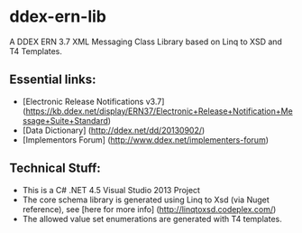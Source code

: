 ddex-ern-lib
============

A DDEX ERN 3.7 XML Messaging Class Library based on Linq to XSD and T4 Templates.

Essential links:
----------------

* [Electronic Release Notifications v3.7] (https://kb.ddex.net/display/ERN37/Electronic+Release+Notification+Message+Suite+Standard)
* [Data Dictionary] (http://ddex.net/dd/20130902/)
* [Implementors Forum] (http://www.ddex.net/implementers-forum)

Technical Stuff:
----------------

* This is a C# .NET 4.5 Visual Studio 2013 Project
* The core schema library is generated using Linq to Xsd (via Nuget reference), see [here for more info] (http://linqtoxsd.codeplex.com/)
* The allowed value set enumerations are generated with T4 templates.
